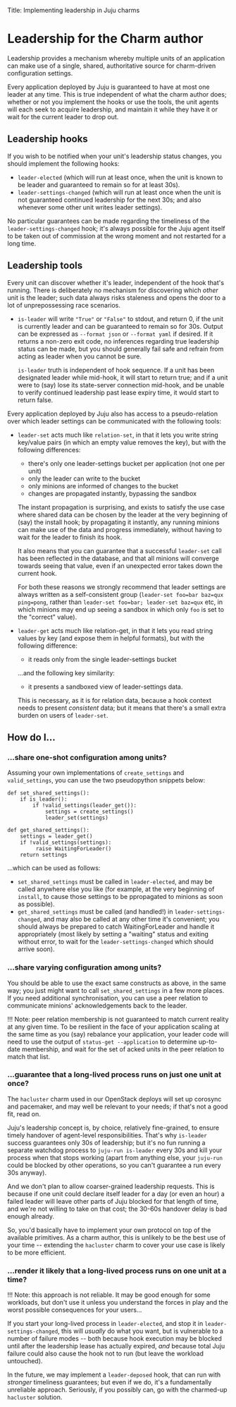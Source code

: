 Title: Implementing leadership in Juju charms  

# Leadership for the Charm author

Leadership provides a mechanism whereby multiple units of an application can
make use of a single, shared, authoritative source for charm-driven configuration
settings.

Every application deployed by Juju is guaranteed to have at most one leader at
any time. This is true independent of what the charm author does; whether or not
you implement the hooks or use the tools, the unit agents will each seek to
acquire leadership, and maintain it while they have it or wait for the current
leader to drop out.

## Leadership hooks

If you wish to be notified when your unit's leadership status changes, you
should implement the following hooks:

  * `leader-elected` (which will run at least once, when the unit is known to
    be leader and guaranteed to remain so for at least 30s).
  * `leader-settings-changed` (which will run at least once when the unit is
    not guaranteed continued leadership for the next 30s; and also whenever
    some other unit writes leader settings).

No particular guarantees can be made regarding the timeliness of the
`leader-settings-changed` hook; it's always possible for the Juju agent itself
to be taken out of commission at the wrong moment and not restarted for a long
time.

## Leadership tools

Every unit can discover whether it's leader, independent of the hook that's
running. There is deliberately no mechanism for discovering which *other* unit
is the leader; such data always risks staleness and opens the door to a lot of
unprepossessing race scenarios.

  * `is-leader` will write `"True"` or `"False"` to stdout, and return 0, if
    the unit is currently leader and can be guaranteed to remain so for 30s.
    Output can be expressed as `--format json` or `--format yaml` if desired.
    If it returns a non-zero exit code, no inferences regarding true leadership
    status can be made, but you should generally fail safe and refrain from
    acting as leader when you cannot be sure.

    `is-leader` truth is independent of hook sequence. If a unit has been
    designated leader while mid-hook, it will start to return true; and if a
    unit were to (say) lose its state-server connection mid-hook, and be unable
    to verify continued leadership past lease expiry time, it would start to
    return false.

Every application deployed by Juju also has access to a pseudo-relation over
which leader settings can be communicated with the following tools:

  * `leader-set` acts much like `relation-set`, in that it lets you write string
    key/value pairs (in which an empty value removes the key), but with the
    following differences:

      * there's only one leader-settings bucket per application (not one per unit)
      * only the leader can write to the bucket
      * only minions are informed of changes to the bucket
      * changes are propagated instantly, bypassing the sandbox

    The instant propagation is surprising, and exists to satisfy the use case
    where shared data can be chosen by the leader at the very beginning of (say)
    the install hook; by propagating it instantly, any running minions can make
    use of the data and progress immediately, without having to wait for the
    leader to finish its hook.

    It also means that you can guarantee that a successful `leader-set` call has
    been reflected in the database, and that all minions will converge towards
    seeing that value, even if an unexpected error takes down the current hook.

    For both these reasons we strongly recommend that leader settings are always
    written as a self-consistent group (`leader-set foo=bar baz=qux ping=pong`,
    rather than `leader-set foo=bar; leader-set baz=qux` etc, in which minions
    may end up seeing a sandbox in which only `foo` is set to the "correct"
    value).

  * `leader-get` acts much like relation-get, in that it lets you read string
    values by key (and expose them in helpful formats), but with the following
    difference:

      * it reads only from the single leader-settings bucket

    ...and the following key similarity:

      * it presents a sandboxed view of leader-settings data.

    This is necessary, as it is for relation data, because a hook context needs
    to present *consistent* data; but it means that there's a small extra burden
    on users of `leader-set`.

## How do I...

### ...share one-shot configuration among units?

Assuming your own implementations of `create_settings` and `valid_settings`, you
can use the two pseudopython snippets below:

    def set_shared_settings():
        if is_leader():
            if !valid_settings(leader_get()):
                settings = create_settings()
                leader_set(settings)

    def get_shared_settings():
        settings = leader_get()
        if !valid_settings(settings):
             raise WaitingForLeader()
        return settings

...which can be used as follows:

  * `set_shared_settings` must be called in `leader-elected`, and may be called
    anywhere else you like (for example, at the very beginning of `install`, to
    cause those settings to be ppropagated to minions as soon as possible).
  * `get_shared_settings` must be called (and handled!) in
    `leader-settings-changed`, and may also be called at any other time it's
    convenient; you should always be prepared to catch WaitingForLeader and
    handle it appropriately (most likely by setting a "waiting" status and
    exiting without error, to wait for the `leader-settings-changed` which
    should arrive soon).

### ...share varying configuration among units?

You should be able to use the exact same constructs as above, in the same way;
you just might want to call `set_shared_settings` in a few more places. If you
need additional synchronisation, you can use a peer relation to communicate
minions' acknowledgements back to the leader.

!!! Note: peer relation membership is not guaranteed to match current reality
at any given time. To be resilient in the face of your application scaling at
the same time as you (say) rebalance your application, your leader code will
need to use the output of `status-get --application` to determine up-to-date
membership, and wait for the set of acked units in the peer relation to match
that list.

### ...guarantee that a long-lived process runs on just one unit at once?

The `hacluster` charm used in our OpenStack deploys will set up corosync and
pacemaker, and may well be relevant to your needs; if that's not a good fit,
read on.

Juju's leadership concept is, by choice, relatively fine-grained, to ensure
timely handover of agent-level responsibilities. That's why `is-leader` success
guarantees only 30s of leadership; but it's no fun running a separate watchdog
process to `juju-run is-leader` every 30s and kill your process when that stops
working (apart from anything else, your `juju-run` could be blocked by other
operations, so you can't guarantee a run every 30s anyway).

And we don't plan to allow coarser-grained leadership requests. This is because
if one unit could declare itself leader for a day (or even an hour) a failed
leader will leave other parts of Juju blocked for that length of time, and we're
not willing to take on that cost; the 30-60s handover delay is bad enough
already.

So, you'd basically have to implement your own protocol on top of the available
primitives. As a charm author, this is unlikely to be the best use of your time
-- extending the `hacluster` charm to cover your use case is likely to be more
efficient.

### ...render it likely that a long-lived process runs on one unit at a time?

!!! Note: this approach is not reliable. It may be good enough for some
workloads, but don't use it unless you understand the forces in play and the
worst possible consequences for your users...

If you start your long-lived process in `leader-elected`, and stop it in
`leader-settings-changed`, this will *usually* do what you want, but is
vulnerable to a number of failure modes -- both because hook execution may be
blocked until after the leadership lease has actually expired, *and* because
total Juju failure could also cause the hook not to run (but leave the workload
untouched).

In the future, we may implement a `leader-deposed` hook, that can run with
*stronger* timeliness guarantees; but even if we do, it's a fundamentally
unreliable approach. Seriously, if you possibly can, go with the charmed-up
`hacluster` solution.
